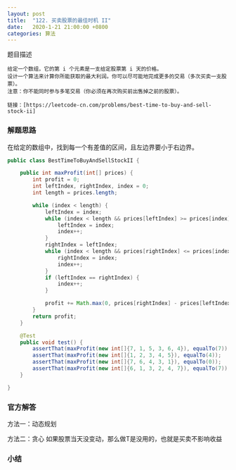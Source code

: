 ```yaml
---
layout: post
title:  "122. 买卖股票的最佳时机 II"
date:   2020-1-21 21:00:00 +0800
categories: 算法
---
```

题目描述

    给定一个数组，它的第 i 个元素是一支给定股票第 i 天的价格。
    设计一个算法来计算你所能获取的最大利润。你可以尽可能地完成更多的交易（多次买卖一支股票）。
    注意：你不能同时参与多笔交易（你必须在再次购买前出售掉之前的股票）。
    
    链接：[https://leetcode-cn.com/problems/best-time-to-buy-and-sell-stock-ii]

### 解题思路
在给定的数组中，找到每一个有差值的区间，且左边界要小于右边界。
```java
public class BestTimeToBuyAndSellStockII {

    public int maxProfit(int[] prices) {
        int profit = 0;
        int leftIndex, rightIndex, index = 0;
        int length = prices.length;

        while (index < length) {
            leftIndex = index;
            while (index < length && prices[leftIndex] >= prices[index]) {
                leftIndex = index;
                index++;
            }
            rightIndex = leftIndex;
            while (index < length && prices[rightIndex] <= prices[index]) {
                rightIndex = index;
                index++;
            }
            if (leftIndex == rightIndex) {
                index++;
            }

            profit += Math.max(0, prices[rightIndex] - prices[leftIndex]);
        }
        return profit;
    }

    @Test
    public void test() {
        assertThat(maxProfit(new int[]{7, 1, 5, 3, 6, 4}), equalTo(7));
        assertThat(maxProfit(new int[]{1, 2, 3, 4, 5}), equalTo(4));
        assertThat(maxProfit(new int[]{7, 6, 4, 3, 1}), equalTo(0));
        assertThat(maxProfit(new int[]{6, 1, 3, 2, 4, 7}), equalTo(7));
    }

}
```

### 官方解答
方法一：动态规划


方法二：贪心
如果股票当天没变动，那么做T是没用的，也就是买卖不影响收益

### 小结
